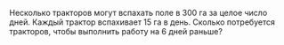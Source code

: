 Несколько тракторов могут вспахать поле в 300  га  за целое число дней. Каждый трактор вспахивает 15 га в день. Сколько потребуется тракторов, чтобы выполнить работу на 6 дней раньше?